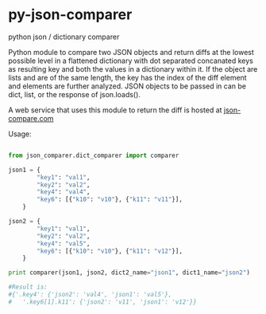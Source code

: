 # py-json-comparer
python json / dictionary comparer

Python module to compare two JSON objects and return diffs at the lowest possible level in a flattened dictionary with dot separated concanated keys as resulting key and both the values in a dictionary within it.  If the object are lists and are of the same length, the key has the index of the diff element and elements are further analyzed. 
JSON objects to be passed in can be dict, list, or the response of json.loads().

A web service that uses this module to return the diff is hosted at [json-compare.com](http://json-compare.com/)

Usage: 


```python

from json_comparer.dict_comparer import comparer

json1 = {
        "key1": "val1",
        "key2": "val2",
        "key4": "val4",
        "key6": [{"k10": "v10"}, {"k11": "v11"}],
    }

json2 = {
        "key1": "val1",
        "key2": "val2",
        "key4": "val5",
        "key6": [{"k10": "v10"}, {"k11": "v12"}],
    }

print comparer(json1, json2, dict2_name="json1", dict1_name="json2")

#Result is:
#{'.key4': {'json2': 'val4', 'json1': 'val5'}, 
#   '.key6[1].k11': {'json2': 'v11', 'json1': 'v12'}}

```
